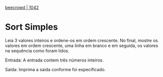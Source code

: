 [beecrowd | 1042](https://www.beecrowd.com.br/judge/pt/problems/view/1042)

# Sort Simples

Leia 3 valores inteiros e ordene-os em ordem crescente. No final, mostre os valores em ordem crescente, uma linha em branco e em seguida, os valores na sequência como foram lidos.

Entrada: A entrada contem três números inteiros.

Saída: Imprima a saída conforme foi especificado.